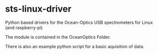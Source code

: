 sts-linux-driver
================

Python based drivers for the Ocean-Optics USB spectrometers for Linux (and raspberry-pi)

The module is contained in the OceanOptics Folder.

There is also an example python script for a basic aquisition of data. 
